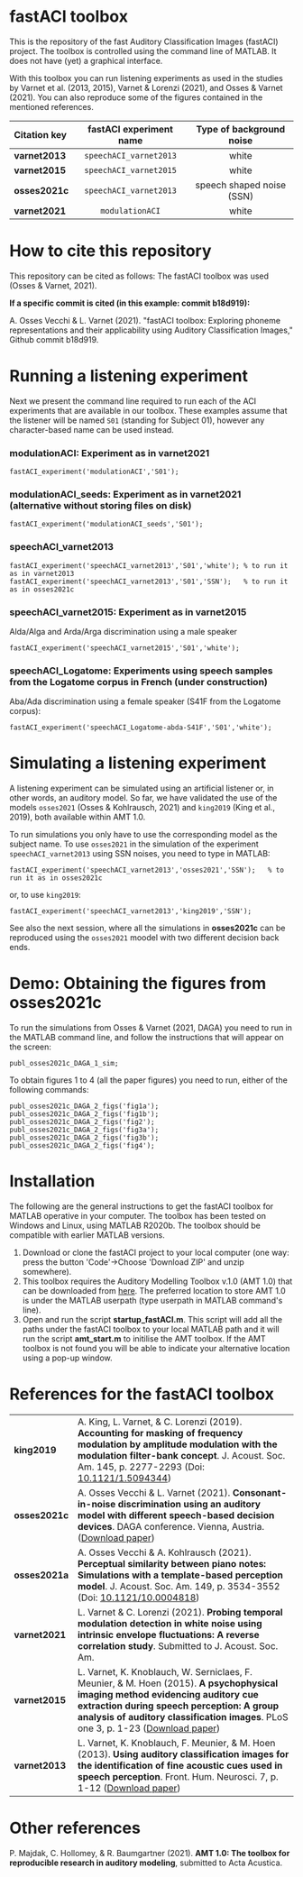 # fastACI toolbox
This is the repository of the fast Auditory Classification Images (fastACI) project. The toolbox is controlled using the command line of MATLAB. It does not have (yet) a graphical interface.

With this toolbox you can run listening experiments as used in the studies by Varnet et al. (2013, 2015), Varnet & Lorenzi (2021), and Osses & Varnet (2021). You can also reproduce some of the figures contained in the mentioned references.

| Citation key   | fastACI experiment name     | Type of background noise     |
| :------------- | :----------: | :-----------: |
| **varnet2013** | `speechACI_varnet2013`   | white  |
| **varnet2015** | `speechACI_varnet2015`   | white  |
| **osses2021c** | `speechACI_varnet2013`   | speech shaped noise (SSN) |
| **varnet2021** | `modulationACI`          | white  |

# How to cite this repository
This repository can be cited as follows: The fastACI toolbox was used (Osses & Varnet, 2021).

**If a specific commit is cited (in this example: commit b18d919):**

A. Osses Vecchi & L. Varnet (2021). "fastACI toolbox: Exploring phoneme representations and their applicability using Auditory Classification Images," Github commit b18d919.

# Running a listening experiment
Next we present the command line required to run each of the ACI experiments that are available in our toolbox. These examples assume that the listener will be named `S01` (standing for Subject 01), however any character-based name can be used instead.

### modulationACI: Experiment as in varnet2021 
    fastACI_experiment('modulationACI','S01');
    
### modulationACI_seeds: Experiment as in varnet2021 (alternative without storing files on disk)
    fastACI_experiment('modulationACI_seeds','S01');
    
### speechACI_varnet2013
    fastACI_experiment('speechACI_varnet2013','S01','white'); % to run it as in varnet2013
    fastACI_experiment('speechACI_varnet2013','S01','SSN');   % to run it as in osses2021c
    
### speechACI_varnet2015: Experiment as in varnet2015    
Alda/Alga and Arda/Arga discrimination using a male speaker
    
    fastACI_experiment('speechACI_varnet2015','S01','white');
    
### speechACI_Logatome: Experiments using speech samples from the Logatome corpus in French (under construction)
Aba/Ada discrimination using a female speaker (S41F from the Logatome corpus):

    fastACI_experiment('speechACI_Logatome-abda-S41F','S01','white');

# Simulating a listening experiment
A listening experiment can be simulated using an artificial listener or, in other words, an auditory model. So far, we have validated the use of the models `osses2021` (Osses & Kohlrausch, 2021) and `king2019` (King et al., 2019), both available within AMT 1.0.

To run simulations you only have to use the corresponding model as the subject name. To use `osses2021` in the simulation of the experiment `speechACI_varnet2013` using SSN noises, you need to type in MATLAB:

    fastACI_experiment('speechACI_varnet2013','osses2021','SSN');   % to run it as in osses2021c
       
or, to use `king2019`:       

    fastACI_experiment('speechACI_varnet2013','king2019','SSN');   
    
See also the next session, where all the simulations in **osses2021c** can be reproduced using the `osses2021` moodel with two different decision back ends.

# Demo: Obtaining the figures from osses2021c
To run the simulations from Osses & Varnet (2021, DAGA) you need to run in the MATLAB command line, and follow the instructions that will appear on the screen:

    publ_osses2021c_DAGA_1_sim;
    
To obtain figures 1 to 4 (all the paper figures) you need to run, either of the following commands:

    publ_osses2021c_DAGA_2_figs('fig1a');
    publ_osses2021c_DAGA_2_figs('fig1b');
    publ_osses2021c_DAGA_2_figs('fig2');
    publ_osses2021c_DAGA_2_figs('fig3a');
    publ_osses2021c_DAGA_2_figs('fig3b');
    publ_osses2021c_DAGA_2_figs('fig4');

# Installation
The following are the general instructions to get the fastACI toolbox for MATLAB operative in your computer. The toolbox has been tested on Windows and Linux, using MATLAB R2020b. The toolbox should be compatible with earlier MATLAB versions.

1. Download or clone the fastACI project to your local computer (one way: press the button 'Code'->Choose 'Download ZIP' and unzip somewhere).
2. This toolbox requires the Auditory Modelling Toolbox v.1.0 (AMT 1.0) that can be downloaded from [here](http://amtoolbox.org/download.php). The preferred location to store AMT 1.0 is under the MATLAB userpath (type userpath in MATLAB command's line).
3. Open and run the script **startup_fastACI.m**. This script will add all the paths under the fastACI toolbox to your local MATLAB path and it will run the script **amt_start.m** to initilise the AMT toolbox. If the AMT toolbox is not found you will be able to indicate your alternative location using a pop-up window.

# References for the fastACI toolbox
|    |  |
| :------------- | :---------- | 
| **king2019**   | A. King, L. Varnet, & C. Lorenzi (2019). **Accounting for masking of frequency modulation by amplitude modulation with the modulation filter-bank concept**. J. Acoust. Soc. Am. 145, p. 2277-2293 (Doi: [10.1121/1.5094344](http://dx.doi.org/10.1121/1.5094344))|
| **osses2021c** | A. Osses Vecchi & L. Varnet (2021). **Consonant-in-noise discrimination using an auditory model with different speech-based decision devices**. DAGA conference. Vienna, Austria. ([Download paper](https://github.com/aosses-tue/fastACI/blob/main/Publications/Manuscripts/Osses-Varnet-2021-DAGA-000623.pdf))|
| **osses2021a** | A. Osses Vecchi & A. Kohlrausch (2021). **Perceptual similarity between piano notes: Simulations with a template-based perception model**. J. Acoust. Soc. Am. 149, p. 3534-3552 (Doi: [10.1121/10.0004818](https://asa.scitation.org/doi/abs/10.1121/10.0004818))|
| **varnet2021** | L. Varnet & C. Lorenzi (2021). **Probing temporal modulation detection in white noise using intrinsic envelope fluctuations: A reverse correlation study**. Submitted to J. Acoust. Soc. Am. |
| **varnet2015** | L. Varnet, K. Knoblauch, W. Serniclaes, F. Meunier, & M. Hoen (2015). **A psychophysical imaging method evidencing auditory cue extraction during speech perception: A group analysis of auditory classification images**. PLoS one 3, p. 1-23 ([Download paper](https://hal.archives-ouvertes.fr/hal-01132995))|
| **varnet2013** | L. Varnet, K. Knoblauch, F. Meunier, & M. Hoen (2013). **Using auditory classification images for the identification of fine acoustic cues used in speech perception**. Front. Hum. Neurosci. 7, p. 1-12 ([Download paper](https://hal.archives-ouvertes.fr/hal-00931465))|

# Other references
P. Majdak, C. Hollomey, & R. Baumgartner (2021). **AMT 1.0: The toolbox for reproducible research in auditory modeling**, submitted to Acta Acustica.
